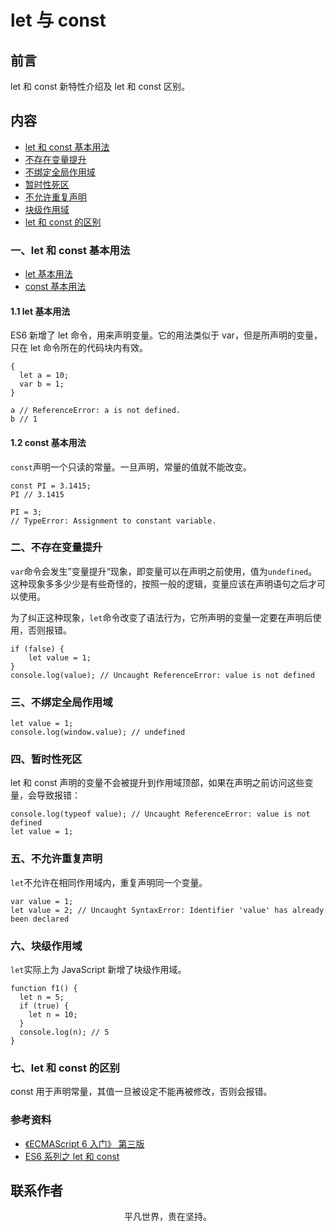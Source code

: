 # let 与 const

## 前言

let 和 const 新特性介绍及 let 和 const 区别。

## 内容

- [let 和 const 基本用法](#一let-和-const-基本用法)
- [不存在变量提升](#二不存在变量提升)
- [不绑定全局作用域](#三不绑定全局作用域)
- [暂时性死区](#四暂时性死区)
- [不允许重复声明](#五不允许重复声明)
- [块级作用域](#六块级作用域)
- [let 和 const 的区别](#七let-和-const-的区别)

### 一、let 和 const 基本用法

- [let 基本用法](#11-let-基本用法)
- [const 基本用法](#12-const-基本用法)

#### 1.1 let 基本用法

ES6 新增了 let 命令，用来声明变量。它的用法类似于 var，但是所声明的变量，只在 let 命令所在的代码块内有效。

```
{
  let a = 10;
  var b = 1;
}

a // ReferenceError: a is not defined.
b // 1
```

#### 1.2 const 基本用法

`const`声明一个只读的常量。一旦声明，常量的值就不能改变。

```
const PI = 3.1415;
PI // 3.1415

PI = 3;
// TypeError: Assignment to constant variable.
```

### 二、不存在变量提升

`var`命令会发生”变量提升“现象，即变量可以在声明之前使用，值为`undefined`。这种现象多多少少是有些奇怪的，按照一般的逻辑，变量应该在声明语句之后才可以使用。

为了纠正这种现象，`let`命令改变了语法行为，它所声明的变量一定要在声明后使用，否则报错。

```
if (false) {
    let value = 1;
}
console.log(value); // Uncaught ReferenceError: value is not defined

```

### 三、不绑定全局作用域

```
let value = 1;
console.log(window.value); // undefined
```

### 四、暂时性死区

let 和 const 声明的变量不会被提升到作用域顶部，如果在声明之前访问这些变量，会导致报错：

```
console.log(typeof value); // Uncaught ReferenceError: value is not defined
let value = 1;
```

### 五、不允许重复声明

`let`不允许在相同作用域内，重复声明同一个变量。

```
var value = 1;
let value = 2; // Uncaught SyntaxError: Identifier 'value' has already been declared
```

### 六、块级作用域

`let`实际上为 JavaScript 新增了块级作用域。

```
function f1() {
  let n = 5;
  if (true) {
    let n = 10;
  }
  console.log(n); // 5
}
```

### 七、let 和 const 的区别

const 用于声明常量，其值一旦被设定不能再被修改，否则会报错。

### 参考资料

- [《ECMAScript 6 入门》 第三版](https://yjhenan.gitbooks.io/-ecmascript-6/content/docs/let.html)
- [ES6 系列之 let 和 const](https://github.com/mqyqingfeng/Blog/issues/82)

## 联系作者

<div align="center">
    <p>
        平凡世界，贵在坚持。
    </p>
    <img :src="$withBase('/about/contact.png')" />
</div>